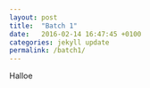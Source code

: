 ```yaml
---
layout: post
title:  "Batch 1"
date:   2016-02-14 16:47:45 +0100
categories: jekyll update
permalink: /batch1/
---
```

Halloe
